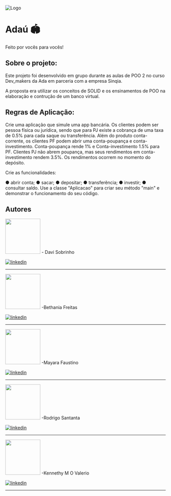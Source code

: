 
![Logo](https://ada-site-frontend.s3.sa-east-1.amazonaws.com/home/header-logo.svg)
# Adaú 🏟
Feito por vocês para vocês!


## Sobre o projeto:

Este projeto foi desenvolvido em grupo durante as aulas de POO 2 no curso Dev_makers da Ada em parceria com a empresa Sinqia.

A proposta era utilizar os conceitos de SOLID e os ensinamentos de POO na elaboração e contrução de um banco virtual.


## Regras de Aplicação:
Crie uma aplicação que simule uma app bancária.
Os clientes podem ser pessoa física ou jurídica, sendo que para PJ existe a cobrança de uma taxa de 0.5% para cada saque
ou transferência.
Além do produto conta-corrente, os clientes PF podem abrir uma conta-poupança e conta-investimento.
Conta-poupança rende 1% e Conta-investimento 1.5% para PF.
Clientes PJ não abrem poupança, mas seus rendimentos em conta-investimento rendem 3.5%.
Os rendimentos ocorrem no momento do depósito.


Crie as funcionalidades:

● abrir conta;
● sacar;
● depositar;
● transferência;
● investir;
● consultar saldo.
Use a classe "Aplicacao" para criar seu método "main" e demonstrar o funcionamento do seu código.





## Autores

<img src="https://avatars.githubusercontent.com/u/98597951?v=4" width="110px"/>
- Davi Sobrinho

[![linkedin](https://img.shields.io/badge/linkedin-0A66C2?style=for-the-badge&logo=linkedin&logoColor=white)](https://github.com/davisls) 
________________________________


<img src="https://avatars.githubusercontent.com/u/103520931?v=4" width="110px"/>
-Bethania Freitas 

[![linkedin](https://img.shields.io/badge/linkedin-0A66C2?style=for-the-badge&logo=linkedin&logoColor=white)](https://github.com/Bethania-Freitas) 
________________________________

<img src="https://avatars.githubusercontent.com/u/25124515?v=4" width="110px"/>
-Mayara Faustino

[![linkedin](https://img.shields.io/badge/linkedin-0A66C2?style=for-the-badge&logo=linkedin&logoColor=white)](https://github.com/mayarafaustino) 
________________________________

<img src="https://avatars.githubusercontent.com/u/86617390?v=4" width="110px"/>
-Rodrigo Santanta

[![linkedin](https://img.shields.io/badge/linkedin-0A66C2?style=for-the-badge&logo=linkedin&logoColor=white)](https://github.com/rosanper) 
________________________________

<img src="https://avatars.githubusercontent.com/u/98188074?v=4" width="110px"/>
-Kennethy M O Valerio

[![linkedin](https://img.shields.io/badge/linkedin-0A66C2?style=for-the-badge&logo=linkedin&logoColor=white)](https://github.com/Kennethymov) 
________________________________



